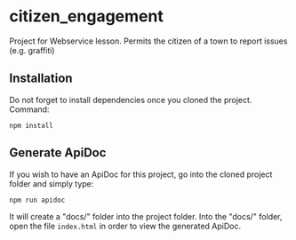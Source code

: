 # citizen_engagement
Project for Webservice lesson. Permits the citizen of a town to report issues (e.g. graffiti)

## Installation 
Do not forget to install dependencies once you cloned the project. Command:

`npm install`

## Generate ApiDoc
If you wish to have an ApiDoc for this project, go into the cloned project folder and simply type:

`npm run apidoc`

It will create a "docs/" folder into the project folder. Into the "docs/" folder, 
open the file `index.html` in order to view the generated ApiDoc.
